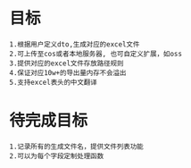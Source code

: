 # 目标


    1.根据用户定义dto,生成对应的excel文件
    2.可上传至cos或者本地服务器, 也可自定义扩展，如oss
    3.提供对应的excel文件存放路径规则 
    4.保证对应10w+的导出量内存不会溢出
    5.支持excel表头的中文翻译
   
# 待完成目标

    1.记录所有的生成文件名，提供文件列表功能
    2.可以为每个字段定制处理函数

    